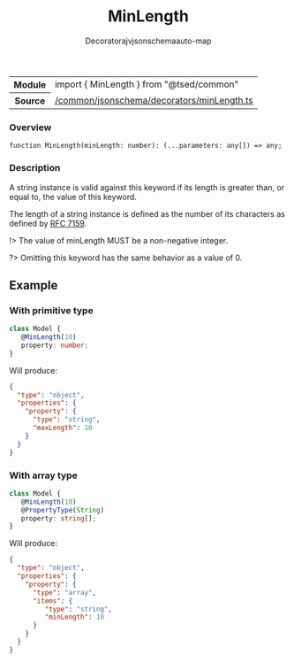 
<header class="symbol-info-header"><h1 id="minlength">MinLength</h1><label class="symbol-info-type-label decorator">Decorator</label><label class="api-type-label ajv" title="ajv">ajv</label><label class="api-type-label jsonschema" title="jsonschema">jsonschema</label><label class="api-type-label auto-map" title="The data will be stored on the right place according to the type and collectionType (primitive or collection).">auto-map</label></header>
<!-- summary -->
<section class="symbol-info"><table class="is-full-width"><tbody><tr><th>Module</th><td><div class="lang-typescript"><span class="token keyword">import</span> { MinLength }&nbsp;<span class="token keyword">from</span>&nbsp;<span class="token string">"@tsed/common"</span></div></td></tr><tr><th>Source</th><td><a href="https://github.com/Romakita/ts-express-decorators/blob/v4.29.0/src//common/jsonschema/decorators/minLength.ts#L0-L0">/common/jsonschema/decorators/minLength.ts</a></td></tr></tbody></table></section>
<!-- overview -->


### Overview


<pre><code class="typescript-lang ">function <span class="token function">MinLength</span><span class="token punctuation">(</span>minLength<span class="token punctuation">:</span> <span class="token keyword">number</span><span class="token punctuation">)</span><span class="token punctuation">:</span> <span class="token punctuation">(</span>...parameters<span class="token punctuation">:</span> <span class="token keyword">any</span><span class="token punctuation">[</span><span class="token punctuation">]</span><span class="token punctuation">)</span> => <span class="token keyword">any</span><span class="token punctuation">;</span></code></pre>


<!-- Parameters -->

<!-- Description -->


### Description

A string instance is valid against this keyword if its length is greater than, or equal to, the value of this keyword.

The length of a string instance is defined as the number of its characters as defined by [RFC 7159](http://json-schema.org/latest/json-schema-validation.html#RFC7159).

!> The value of minLength MUST be a non-negative integer.

?> Omitting this keyword has the same behavior as a value of 0.

## Example
### With primitive type

```typescript
class Model {
   @MinLength(10)
   property: number;
}
```

Will produce:

```json
{
  "type": "object",
  "properties": {
    "property": {
      "type": "string",
      "maxLength": 10
    }
  }
}
```

### With array type

```typescript
class Model {
   @MinLength(10)
   @PropertyType(String)
   property: string[];
}
```

Will produce:

```json
{
  "type": "object",
  "properties": {
    "property": {
      "type": "array",
      "items": {
         "type": "string",
         "minLength": 10
      }
    }
  }
}
```

<!-- Members -->

